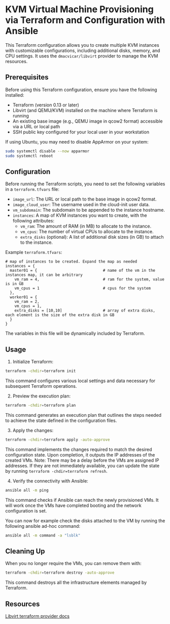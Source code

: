 # KVM Virtual Machine Provisioning via Terraform and Configuration with Ansible

This Terraform configuration allows you to create multiple KVM instances with customizable configurations, including additional disks, memory, and CPU settings. It uses the `dmacvicar/libvirt` provider to manage the KVM resources.

## Prerequisites

Before using this Terraform configuration, ensure you have the following installed:

- Terraform (version 0.13 or later)
- Libvirt (and QEMU/KVM) installed on the machine where Terraform is running
- An existing base image (e.g., QEMU image in qcow2 format) accessible via a URL or local path
- SSH public key configured for your local user in your workstation

If using Ubuntu, you may need to disable AppArmor on your system:

```bash
sudo systemctl disable --now apparmor
sudo systemctl reboot
```

## Configuration

Before running the Terraform scripts, you need to set the following variables in a `terraform.tfvars` file:

- `image_url`: The URL or local path to the base image in qcow2 format.
- `image_cloud_user`: The username used in the cloud-init user data.
- `vm_subdomain`: The subdomain to be appended to the instance hostname.
- `instances`: A map of KVM instances you want to create, with the following attributes:
  - `vm_ram`: The amount of RAM (in MB) to allocate to the instance.
  - `vm_cpus`: The number of virtual CPUs to allocate to the instance.
  - `extra_disks` (optional): A list of additional disk sizes (in GB) to attach to the instance.

Example `terraform.tfvars`:

```hcl
# map of instances to be created. Expand the map as needed 
instances = {
  master01 = {                             # name of the vm in the instances map, it can be arbitrary
    vm_ram = 4,                            # ram for the system, value is in GB
    vm_cpus = 1                            # cpus for the system 
  },
  worker01 = {
    vm_ram = 2,
    vm_cpus = 1,
    extra_disks = [10,10]                  # array of extra disks, each element is the size of the extra disk in GB
  }
}
```
The variables in this file will be dynamically included by Terraform.

## Usage

1. Initialize Terraform:

```bash
terraform -chdir=terraform init 
```

This command configures various local settings and data necessary for subsequent Terraform operations.

2. Preview the execution plan:

```bash
terraform -chdir=terraform plan
```

This command generates an execution plan that outlines the steps needed to achieve the state defined in the configuration files.

3. Apply the changes:

```bash
terraform -chdir=terraform apply -auto-approve
```

This command implements the changes required to match the desired configuration state. Upon completion, it outputs the IP addresses of the created VMs. Note: There may be a delay before the VMs are assigned IP addresses. If they are not immediately available, you can update the state by running `terraform -chdir=terraform refresh`.

4. Verify the connectivity with Ansible:

```bash
ansible all -m ping
```
This command checks if Ansible can reach the newly provisioned VMs. It will work once the VMs have completed booting and the network configuration is set.

You can now for example check the disks attached to the VM by running the following ansible ad-hoc command:
```bash
ansible all -m command -a "lsblk"
```

## Cleaning Up

When you no longer require the VMs, you can remove them with:

```bash
terraform -chdir=terraform destroy -auto-approve
```

This command destroys all the infrastructure elements managed by Terraform.

## Resources

[Libvirt terraform provider docs](https://github.com/dmacvicar/terraform-provider-libvirt) 